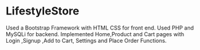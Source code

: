# LifestyleStore
Used a Bootstrap Framework with HTML CSS for front end. Used PHP and MySQLi for backend. Implemented Home,Product and Cart pages with Login ,Signup ,Add to Cart, Settings and Place Order Functions.
